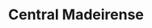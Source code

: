 ---
title: "Central Madeirense"
url: /caracas/central-madeirense-av-principal-de-la-alameda/
shop: supermercado
---
